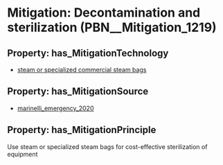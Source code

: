 # Mitigation: __Decontamination and sterilization__ (PBN__Mitigation_1219)

## Property: has_MitigationTechnology

* [steam or specialized commercial steam bags](../Technology/PBN__Technology_3735)

## Property: has_MitigationSource

* [marinelli_emergency_2020](../Article/PBN__Article_122)

## Property: has_MitigationPrinciple

Use steam or specialized steam bags for cost-effective sterilization of equipment

